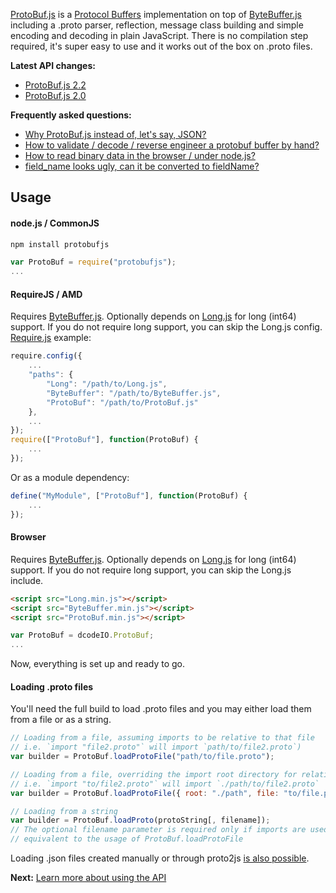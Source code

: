 [ProtoBuf.js](https://github.com/dcodeIO/ProtoBuf.js) is a [Protocol Buffers](https://developers.google.com/protocol-buffers/docs/overview) implementation on top of [ByteBuffer.js](https://github.com/dcodeIO/ByteBuffer.js) including a .proto parser, reflection, message class building and simple encoding and decoding in plain JavaScript. There is no compilation step required, it's super easy to use and it works out of the box on .proto files.

**Latest API changes:**
* [ProtoBuf.js 2.2](https://github.com/dcodeIO/ProtoBuf.js/wiki/Changes-in-ProtoBuf.js-2.2)
* [ProtoBuf.js 2.0](https://github.com/dcodeIO/ProtoBuf.js/wiki/Changes-in-ProtoBuf.js-2)

**Frequently asked questions:**
* [Why ProtoBuf.js instead of, let's say, JSON?](https://github.com/dcodeIO/ProtoBuf.js/wiki/ProtoBuf.js-vs-JSON)
* [How to validate / decode / reverse engineer a protobuf buffer by hand?](https://github.com/dcodeIO/ProtoBuf.js/issues/55)
* [How to read binary data in the browser / under node.js?](https://github.com/dcodeIO/ProtoBuf.js/wiki/How-to-read-binary-data-in-the-browser-or-under-node.js%3F)
* [field_name looks ugly, can it be converted to fieldName?](https://github.com/dcodeIO/ProtoBuf.js/wiki/Advanced-options#convert-fields-to-camelcase)

Usage
-----
#### node.js / CommonJS ####

```bash
npm install protobufjs
```

```javascript
var ProtoBuf = require("protobufjs");
...
```

#### RequireJS / AMD

Requires [ByteBuffer.js](http://github.com/dcodeIO/ByteBuffer.js). Optionally depends on [Long.js](https://github.com/dcodeIO/Long.js)
for long (int64) support. If you do not require long support, you can skip the Long.js config. [Require.js](http://requirejs.org/)
example:

```javascript
require.config({
    ...
    "paths": {
        "Long": "/path/to/Long.js",
        "ByteBuffer": "/path/to/ByteBuffer.js",
        "ProtoBuf": "/path/to/ProtoBuf.js"
    },
    ...
});
require(["ProtoBuf"], function(ProtoBuf) {
    ...
});
```

Or as a module dependency:

```javascript
define("MyModule", ["ProtoBuf"], function(ProtoBuf) {
    ...
});
```

#### Browser

Requires [ByteBuffer.js](http://github.com/dcodeIO/ByteBuffer.js). Optionally depends on [Long.js](https://github.com/dcodeIO/Long.js)
for long (int64) support. If you do not require long support, you can skip the Long.js include.

```html
<script src="Long.min.js"></script>
<script src="ByteBuffer.min.js"></script>
<script src="ProtoBuf.min.js"></script>
```

```javascript
var ProtoBuf = dcodeIO.ProtoBuf;
...
```

Now, everything is set up and ready to go.

#### Loading .proto files

You'll need the full build to load .proto files and you may either load them from a file or as a string.

```js
// Loading from a file, assuming imports to be relative to that file
// i.e. `import "file2.proto"` will import `path/to/file2.proto`)
var builder = ProtoBuf.loadProtoFile("path/to/file.proto");

// Loading from a file, overriding the import root directory for relative imports
// i.e. `import "to/file2.proto"` will import `./path/to/file2.proto`
var builder = ProtoBuf.loadProtoFile({ root: "./path", file: "to/file.proto" });

// Loading from a string
var builder = ProtoBuf.loadProto(protoString[, filename]);
// The optional filename parameter is required only if imports are used and is
// equivalent to the usage of ProtoBuf.loadProtoFile
```

Loading .json files created manually or through proto2js [is also possible](https://github.com/dcodeIO/ProtoBuf.js/wiki/Builder#using-json-without-the-proto-parser).

**Next:** [Learn more about using the API](https://github.com/dcodeIO/ProtoBuf.js/wiki/Builder)